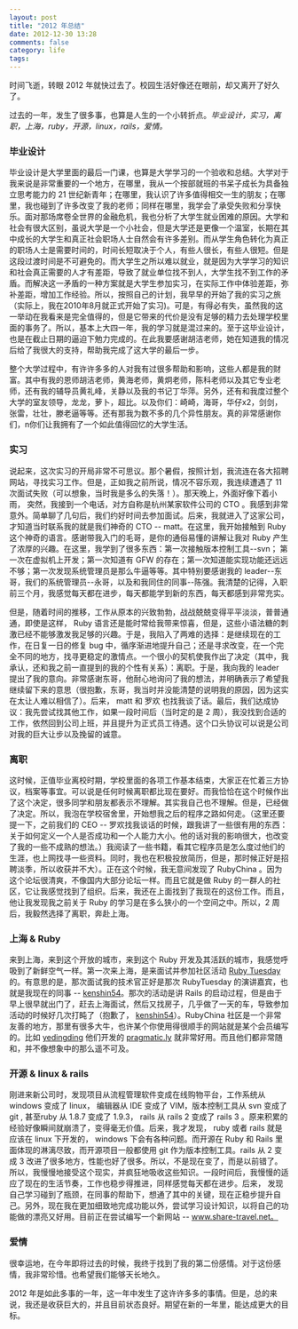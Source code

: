 ```yaml
---
layout: post
title: "2012 年总结"
date: 2012-12-30 13:28
comments: false
category: life
tags:
---
```


时间飞逝，转眼 2012 年就快过去了。校园生活好像还在眼前，却又离开了好久了。

过去的一年，发生了很多事，也算是人生的一个小转折点。*毕业设计，实习，离职，上海，ruby，开源，linux，rails，爱情。*


<!--more-->

### 毕业设计

毕业设计是大学里面的最后一门课，也算是大学学习的一个验收和总结。大学对于我来说是非常重要的一个地方，在哪里，我从一个按部就班的书呆子成长为具备独立思考能力的 21 世纪新青年；在哪里，我认识了许多值得相交一生的朋友；在哪里，我也碰到了许多改变了我的老师；同样在哪里，我学会了承受失败和分享快乐。面对那场席卷全世界的金融危机，我也分析了大学生就业困难的原因。大学和社会有很大区别，虽说大学是一个小社会，但是大学还是更像一个温室，长期在其中成长的大学生和真正社会职场人士自然会有许多差别。而从学生角色转化为真正的职场人士是需要时间的，时间长短取决于个人，有些人很长，有些人很短。但是这段过渡时间是不可避免的。而大学生之所以难以就业，就是因为大学学习的知识和社会真正需要的人才有差距，导致了就业单位找不到人，大学生找不到工作的矛盾。而解决这一矛盾的一种方案就是大学生参加实习，在实际工作中体验差距，弥补差距，增加工作经验。所以，按照自己的计划，我早早的开始了我的实习之旅（实际上，我在2010年8月就正式开始了实习)。可是，有得必有失，虽然我的这一举动在我看来是完全值得的，但是它带来的代价是没有足够的精力去处理学校里面的事务了。所以，基本上大四一年，我的学习就是混过来的。至于这毕业设计，也是在截止日期的逼迫下勉力完成的。在此我要感谢胡洁老师，她在知道我的情况后给了我很大的支持，帮助我完成了这大学的最后一步。

整个大学过程中，有许许多多的人对我有过很多帮助和影响，这些人都是我的财富。其中有我的恩师胡洁老师，黄海老师，黄炯老师，陈科老师以及其它专业老师，还有我的辅导员黄礼峰，关静以及我的书记丁华萍。另外，还有和我度过整个大学的室友领导，龙龙，萝卜，超比。以及你们：崎崎，海哥，华仔x2，剑剑，张雷，壮壮，滕老逼等等。还有那我为数不多的几个异性朋友。真的非常感谢你们，n你们让我拥有了一个如此值得回忆的大学生活。


### 实习

说起来，这次实习的开局非常不可思议。那个暑假，按照计划，我流连在各大招聘网站，寻找实习工作。但是，正如我之前所说，情况不容乐观，我连续遭遇了 11 次面试失败（可以想象，当时我是多么的失落！）。那天晚上，外面好像下着小雨， 突然，我接到一个电话，对方自称是杭州某家软件公司的 CTO 。我感到非常意外。简单聊了几句后，我们约好时间去参加面试。后来，我就进入了这家公司，才知道当时联系我的就是我们神奇的 CTO -- matt。在这里，我开始接触到 Ruby 这个神奇的语言。感谢带我入门的毛哥，是你的通俗易懂的讲解让我对 Ruby 产生了浓厚的兴趣。在这里，我学到了很多东西：第一次接触版本控制工具--svn； 第一次在虚拟机上开发；第一次知道有 GFW 的存在；第一次知道能实现功能还远远不够；第一次发现系统管理员是那么牛逼等等。其中特别要感谢我的 leader--东哥，我们的系统管理员--永哥，以及和我同住的同事--陈强。我清楚的记得，入职前三个月，我感觉每天都在进步，每天都能学到新的东西，每天都感到非常充实。

但是，随着时间的推移，工作从原本的兴致勃勃，战战兢兢变得平平淡淡，普普通通，即使是这样， Ruby 语言还是能时常给我带来惊喜，但是，这些小语法糖的刺激已经不能够激发我足够的兴趣。于是，我陷入了两难的选择：是继续现在的工作，在日复一日的修复 bug 中，循序渐进地提升自己；还是寻求改变，在一个完全不同的地方，找寻更稳定的激情点。一个很小的契机使我作出了决定（其中，我承认，还和我之前一直提到的我的个性有关系）：离职。于是，我向我的 leader 提出了我的意向。非常感谢东哥，他耐心地询问了我的想法，并明确表示了希望我继续留下来的意思（很抱歉，东哥，我当时并没能清楚的说明我的原因，因为这实在太让人难以相信了）。后来， matt 和 罗欢 也找我谈了话。最后，我们达成协议：我先尝试找其他工作，如果一段时间后（当时定的是 2 周），我没找到合适的工作，依然回到公司上班，并且提升为正式员工待遇。这个口头协议可以说是公司对我的巨大让步以及挽留的诚意。


### 离职

这时候，正值毕业离校时期，学校里面的各项工作基本结束，大家正在忙着三方协议，档案等事宜。可以说是任何时候离职都比现在要好。而我恰恰在这个时候作出了这个决定，很多同学和朋友都表示不理解。其实我自己也不理解。但是，已经做了决定。所以，我泡在学校宿舍里，开始想我之后的程序之路如何走。（这里还要提一下，之前我们的 CEO -- 罗欢找我谈话的时候，跟我讲了一些很有用的东西：关于如何定义一个人是否成功和一个人能力大小。他的话对我的影响很大，也改变了我的一些不成熟的想法。）我阅读了一些书籍，看其它程序员是怎么度过他们的生涯，也上网找寻一些资料。同时，我也在积极投放简历，但是，那时候正好是招聘淡季，所以收获并不大）。正在这个时候，我无意间发现了 RubyChina 。因为这个论坛很清爽，不像国内大部分论坛一样。而且它就是做 Ruby 的一群人的社区，它让我感觉找到了组织。后来，我还在上面找到了我现在的这份工作。而且，他让我发现我之前关于 Ruby 的学习是在多么狭小的一个空间之中。所以，2 周后，我毅然选择了离职，奔赴上海。


### 上海 & Ruby

来到上海，来到这个开放的城市，来到这个 Ruby 开发及其活跃的城市，我感觉呼吸到了新鲜空气一样。第一次来上海，是来面试并参加社区活动 [Ruby Tuesday](http://ruby-china.org/topics/node31) 的。有意思的是，那次面试我的技术官正好是那次 RubyTuesday 的演讲嘉宾，也就是我现在的同事 -- [kenshin54](http://ruby-china.org/kenshin54)。那次的活动是讲 Rails 的启动过程，但是由于早上很早就出门了，赶去上海面试，然后又找房子，几乎做了一天的车，导致参加活动的时候好几次打盹了（抱歉了， [kenshin54](http://ruby-china.org/kenshin54)）。RubyChina 社区是一个非常友善的地方，那里有很多大牛，也许某个你使用得很顺手的网站就是某个会员编写的。比如 [yedingding](http://ruby-china.org/yedingding) 他们开发的 [pragmatic.ly](https://pragmatic.ly) 就非常好用。而且他们都非常随和，并不像想象中的那么遥不可及。


### 开源 & linux & rails

刚进来新公司时，发现项目从流程管理软件变成在线购物平台，工作系统从 windows 变成了 linux， 编辑器从 IDE 变成了 VIM，版本控制工具从 svn 变成了 git , 甚至ruby 从 1.8.7 变成了 1.9.3， rails 从 rails 2 变成了 rails 3 。原来积累的经验好像瞬间就崩溃了，变得毫无价值。后来，我才发现， ruby 或者 rails 就是应该在 linux 下开发的， windows 下会有各种问题。而开源在 Ruby 和 Rails 里面体现的淋漓尽致，而开源项目一般都使用 git 作为版本控制工具。rails 从 2 变成 3 改进了很多地方，性能也好了很多。所以，不是现在变了，而是以前错了。所以，我慢慢地接受这个现实，并疯狂地吸收这些知识。一段时间后，我慢慢的适应了现在的生活节奏，工作也稳步得推进，同样感觉每天都在进步。后来， 发现自己学习碰到了瓶颈，在同事的帮助下，想通了其中的关键，现在正稳步提升自己。另外，现在我在更加细致地完成功能以外，尝试学习设计知识，以将自己的功能做的漂亮又好用。目前正在尝试编写一个新网站 -- www.share-travel.net。


### 爱情

很幸运地，在今年即将过去的时候，我终于找到了我的第二份感情。对于这份感情，我非常珍惜。也希望我们能够天长地久。



2012 年是如此多事的一年，这一年中发生了这许许多多的事情。但是，总的来说，我还是收获巨大的，并且目前状态良好。期望在新的一年里，能达成更大的目标。

